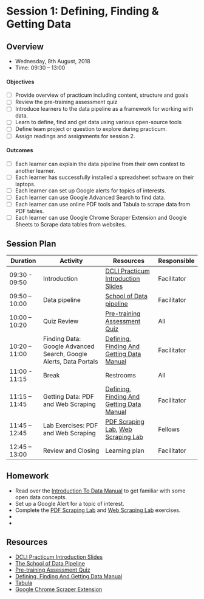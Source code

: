 # Session 1: Defining, Finding & Getting Data

## Overview
 - Wednesday, 8th August, 2018
 - Time: 09:30 – 13:00

#### Objectives
- [ ] Provide overview of practicum including content, structure and goals
- [ ] Review the pre-training assessment quiz
- [ ] Introduce learners to the data pipeline as a framework for working with data.
- [ ] Learn to define, find and get data using various open-source tools
- [ ] Define team project or question to explore during practicum.
- [ ] Assign readings and assignments for session 2.

#### Outcomes
- [ ] Each learner can explain the data pipeline from their own context to another learner.
- [ ] Each learner has successfully installed a spreadsheet software on their laptops.
- [ ] Each learner can set up Google alerts for topics of interests.
- [ ] Each learner can use Google Advanced Search to find data.
- [ ] Each learner can use online PDF tools and Tabula to scrape data from PDF tables.
- [ ] Each learner can use Google Chrome Scraper Extension and Google Sheets to Scrape data tables from websites.

## Session Plan

Duration | Activity | Resources | Responsible
------------- | ---------- | -------- | ---------
09:30 - 09:50 | Introduction | [DCLI Practicum Introduction Slides](https://docs.google.com/presentation/d/1XYAwdjPSdEg8wrYhzduVBqShTgG-Ct5trn6OKv3hJtQ/edit?usp=sharing) | Facilitator
09:50 – 10:00 | Data pipeline | [School of Data pipeline](https://schoolofdata.org/methodology/) | Facilitator
10:00 – 10:20 | Quiz Review |[Pre-training Assessment Quiz](https://docs.google.com/document/d/1Vr-GdhrQaoL1chzRxckSPDGgxDFqYGQDP7amAT7_7LE/edit?usp=sharing) | All
10:20 – 11:00 | Finding Data: Google Advanced Search, Google Alerts, Data Portals | [Defining, Finding And Getting Data Manual](/manuals/defining_finding_and_getting_data.pdf) | Facilitator
11:00 - 11:15 | Break | Restrooms | All
11:15 – 11:45 | Getting Data: PDF and Web Scraping | [Defining, Finding And Getting Data Manual](/manuals/defining_finding_and_getting_data.pdf) | Facilitator
11:45 – 12:45 | Lab Exercises: PDF and Web Scraping | [PDF Scraping Lab](/labs/data_fundamentals_lab_scraping_data_from_pdfs.pdf), [Web Scraping Lab](/labs/data_fundamentals_lab_scraping_data_from_the_web.pdf) | Fellows
12:45 – 13:00 | Review and Closing | Learning plan | Facilitator

## Homework
- Read over the [Introduction To Data Manual](/manuals/introduction_to_data.pdf) to get familiar with some open data concepts.
- Set up a Google Alert for a topic of interest.
- Complete the [PDF Scraping Lab](/labs/data_fundamentals_lab_scraping_data_from_pdfs.pdf) and [Web Scraping Lab](/labs/data_fundamentals_lab_scraping_data_from_the_web.pdf) exercises.
-  
-

## Resources
- [DCLI Practicum Introduction Slides](https://docs.google.com/presentation/d/1XYAwdjPSdEg8wrYhzduVBqShTgG-Ct5trn6OKv3hJtQ/edit?usp=sharing)
- [The School of Data Pipeline](https://schoolofdata.org/methodology/)
- [Pre-training Assessment Quiz](https://docs.google.com/document/d/1Vr-GdhrQaoL1chzRxckSPDGgxDFqYGQDP7amAT7_7LE/edit?usp=sharing)
- [Defining, Finding And Getting Data Manual](/manuals/defining_finding_and_getting_data.pdf)
- [Tabula](https://tabula.technology/)
- [Google Chrome Scraper Extension](https://chrome.google.com/webstore/detail/scraper/mbigbapnjcgaffohmbkdlecaccepngjd?hl=en)
